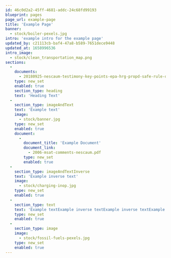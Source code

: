 ```yaml
---
id: 46c0d2a2-45ff-4681-addc-24c68fd99193
blueprint: pages
page_url: example-page
title: 'Example Page'
banner:
  - stock/boiler-pexels.jpg
intro: 'example intro for the example page'
updated_by: c21113cb-baf4-47a8-b589-7651dece9448
updated_at: 1658996536
intro_image:
  - stock/clean_transportation_map.png
sections:
  -
    documents:
      - 20180925-nescaum-testimony-key-points-epa-hrg-propd-safe-rule-dearborn.pdf
    type: new_set
    enabled: true
    section_type: heading
    text: 'Heading Text'
  -
    section_type: imageAndText
    text: 'Example text'
    image:
      - stock/banner.jpg
    type: new_set
    enabled: true
    document:
      -
        document_title: 'Example Document'
        document_link:
          - 2006-msat-comments-nescaum.pdf
        type: new_set
        enabled: true
  -
    section_type: imageAndTextInverse
    text: 'Example inverse text'
    image:
      - stock/charging-inop.jpg
    type: new_set
    enabled: true
  -
    section_type: text
    text: 'Example textExample inverse textExample inverse textExample inverse textExample inverse textExample inverse textExample inverse textExample inverse textExample inverse textExample inverse textExample inverse textExample inverse textExample inverse textExample inverse textExample inverse textExample inverse textExample inverse textExample inverse text'
    type: new_set
    enabled: true
  -
    section_type: image
    image:
      - stock/fossil-fuels-pexels.jpg
    type: new_set
    enabled: true
---
```

